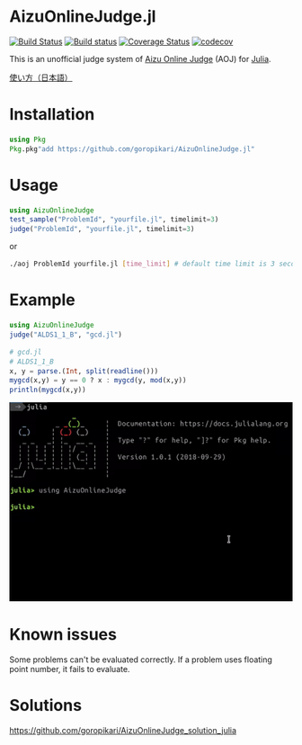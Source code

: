 # AizuOnlineJudge.jl

[![Build Status](https://travis-ci.org/goropikari/AizuOnlineJudge.jl.svg?branch=master)](https://travis-ci.org/goropikari/AizuOnlineJudge.jl)
[![Build status](https://ci.appveyor.com/api/projects/status/frbigbvgw3wtl3b9?svg=true)](https://ci.appveyor.com/project/goropikari/aizuonlinejudge-jl)
[![Coverage Status](https://coveralls.io/repos/github/goropikari/AizuOnlineJudge.jl/badge.svg?branch=master)](https://coveralls.io/github/goropikari/AizuOnlineJudge.jl?branch=master)
[![codecov](https://codecov.io/gh/goropikari/AizuOnlineJudge.jl/branch/master/graph/badge.svg)](https://codecov.io/gh/goropikari/AizuOnlineJudge.jl)


This is an unofficial judge system of [Aizu Online Judge](https://onlinejudge.u-aizu.ac.jp/home) (AOJ) for [Julia](https://julialang.org/).

[使い方（日本語）](https://goropikari.hatenablog.com/entry/julia_aoj?_ga=2.228535316.862849271.1540555626-663252211.1540555626)

# Installation
```julia
using Pkg
Pkg.pkg"add https://github.com/goropikari/AizuOnlineJudge.jl"
```

# Usage
```julia
using AizuOnlineJudge
test_sample("ProblemId", "yourfile.jl", timelimit=3)
judge("ProblemId", "yourfile.jl", timelimit=3)
```

or

```bash
./aoj ProblemId yourfile.jl [time_limit] # default time limit is 3 second.
```


# Example
```julia
using AizuOnlineJudge
judge("ALDS1_1_B", "gcd.jl")
```

```julia
# gcd.jl
# ALDS1_1_B
x, y = parse.(Int, split(readline()))
mygcd(x,y) = y == 0 ? x : mygcd(y, mod(x,y))
println(mygcd(x,y))
```

![sample](./pic/sample_gcd.gif)


# Known issues
Some problems can't be evaluated correctly.
If a problem uses floating point number, it fails to evaluate.


# Solutions

https://github.com/goropikari/AizuOnlineJudge_solution_julia
